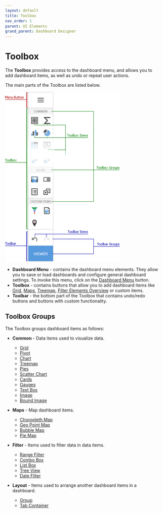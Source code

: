 ```yaml
---
layout: default
title: Toolbox
nav_order: 1
parent: UI Elements
grand_parent: Dashboard Designer
---
```

# Toolbox
The **Toolbox** provides access to the dashboard menu, and allows you to add dashboard items, as well as undo or repeat user actions.

The main parts of the Toolbox are listed below.

![wdd-toolbox](/assets/images/dashboards/img125795.png)

* **Dashboard Menu** - contains the dashboard menu elements. They allow you to save or load dashboards and configure general dashboard settings. To invoke this menu, click on the [Dashboard Menu](dashboard-menu.md) button.
* **Toolbox** - contains buttons that allow you to add dashboard items like [Grid](../dashboard-item-settings/grid.md), [Maps](../dashboard-item-settings/geo-point-maps.md), [Treemap](../dashboard-item-settings/treemap.md), [Filter Elements Overview](../dashboard-item-settings/filter-elements/filter-elements-overview.md) or custom items.
* **Toolbar** - the bottom part of the Toolbox that contains undo/redo buttons and buttons with custom functionality.

## Toolbox Groups

The Toolbox groups dashboard items as follows:

- **Common** - Data items used to visualize data.
    - [Grid](..\dashboard-item-settings\grid.md)
    - [Pivot](..\dashboard-item-settings\pivot.md)
    - [Chart](..\dashboard-item-settings\chart.md)
    - [Treemap](..\dashboard-item-settings\treemap.md)
    - [Pies](..\dashboard-item-settings\pies.md)
    - [Scatter Chart](..\dashboard-item-settings\scatter-chart.md)
    - [Cards](..\dashboard-item-settings\cards.md)
    - [Gauges](..\dashboard-item-settings\gauges.md)
    - [Text Box](..\dashboard-item-settings\text-box.md)
    - [Image](..\dashboard-item-settings\images\image-overview.md)
    - [Bound Image](..\dashboard-item-settings\images\image-overview.md)

- **Maps** - Map dashboard items.
    - [Choropleth Map](..\dashboard-item-settings\choropleth-map.md)
    - [Geo Point Map](..\dashboard-item-settings\geo-point-maps\geo-point-map.md)
    - [Bubble Map](..\dashboard-item-settings\geo-point-maps\bubble-map.md)
    - [Pie Map](..\dashboard-item-settings\geo-point-maps\pie-map.md)

- **Filter** - Items used to filter data in data items.
    - [Range Filter](..\dashboard-item-settings\range-filter.md)
    - [Combo Box](..\dashboard-item-settings\filter-elements\filter-elements-overview.md)
    - [List Box](..\dashboard-item-settings\filter-elements\filter-elements-overview.md)
    - [Tree View](..\dashboard-item-settings\filter-elements\filter-elements-overview.md)
    - [Date Filter](..\dashboard-item-settings\date-filter.md)

- **Layout** - Items used to arrange another dashboard items in a dashboard.
    - [Group](..\dashboard-item-settings\dashboard-item-group.md)
    - [Tab Container](..\dashboard-item-settings\tab-container.md)